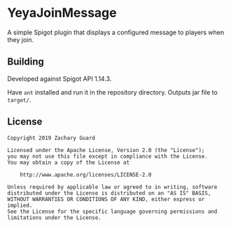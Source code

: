 # YeyaJoinMessage

A simple Spigot plugin that displays a configured message to players when they join.

## Building

Developed against Spigot API 1.14.3.

Have `ant` installed and run it in the repository directory. Outputs jar file to `target/`.

## License

```
Copyright 2019 Zachary Guard

Licensed under the Apache License, Version 2.0 (the "License");
you may not use this file except in compliance with the License.
You may obtain a copy of the License at

    http://www.apache.org/licenses/LICENSE-2.0

Unless required by applicable law or agreed to in writing, software
distributed under the License is distributed on an "AS IS" BASIS,
WITHOUT WARRANTIES OR CONDITIONS OF ANY KIND, either express or implied.
See the License for the specific language governing permissions and
limitations under the License.
```
